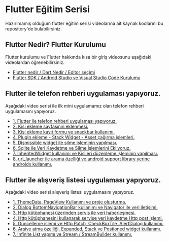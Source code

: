 # Flutter Eğitim Serisi

Hazırlmamış olduğum flutter eğitim serisi videolarına ait kaynak kodlarını bu repository'de bulabilirsiniz.

## Flutter Nedir? Flutter Kurulumu

Flutter kurulumu ve Flutter hakkında kısa bir giriş videosunu aşağıdaki videolardan öğrenebilirsiniz.

- [Flutter nedir / Dart Nedir / Editor seçimi](https://www.youtube.com/watch?v=j6awMoInvmI)
- [Flutter SDK / Android Studio ve Visual Studio Code Kurulumu](https://www.youtube.com/watch?v=ZCCL9pX96xE)

## Flutter ile telefon rehberi uygulaması yapıyoruz.

Aşağıdaki video serisi ile ilk mini uygulamamız olan telefon rehberi uygulamasını yapıyoruz.

- [1. Flutter ile telefon rehberi uygulaması yapıyoruz.](https://www.youtube.com/watch?v=mz5aoKvc-4c)
- [2. Kişi ekleme sayfasının eklenmesi.](https://www.youtube.com/watch?v=7OlmdKuuGt4)
- [3. Kişi ekleme kayıt formu ve snackbar kullanımı.](https://www.youtube.com/watch?v=_Nv-ZRpq05I)
- [4. Plugin ekleme - Stack Widget - Asset çağırma işlemleri.](https://www.youtube.com/watch?v=wFw4Hcvau0k)
- [5. Dismissible widget ile silme işleminin yapılması.](https://youtu.be/AA45DeRydaYk)
- [6. Sqlite ile Veri Kaydetme ve Silme İşlemlerini Ekliyoruz.](https://youtu.be/hWW9SUXdbjk)
- [7. InheritedWidget kullanımı ve Kişileri düzenleme işleminin yapılması.](https://www.youtube.com/watch?v=nteVIK5Fe_w)
- [8. url_launcher ile arama özelliği ve android support library yerine androidx kullanımı.](https://www.youtube.com/watch?v=ANPP7c3qpK4)

## Flutter ile alışveriş listesi uygulaması yapıyoruz.

Aşağıdaki video serisi alışveriş listesi uygulamasını yapıyoruz.

- [1. ThemeData, PageView Kullanımı ve proje oluşturma.](https://www.youtube.com/watch?v=JnU27OYGkqQ)
- [2. Dialog BottomNavigationBar kullanımı ve Navigator ile veri iletişimi.](https://www.youtube.com/watch?v=A_7H8suyj1s)
- [3. Http kütüphanesi üzerinden servis ile veri haberleşmesi.](https://www.youtube.com/watch?v=dzwR2mWwh8c)
- [4. Http kütüphanesini kullanarak servise veri kaydetme Http post işlemi.](https://www.youtube.com/watch?v=TiCQWj5R9Wg)
- [5. Güncelleme işlemi ve Http Patch, CheckBoxTile, AlertDialog kullanımı.](https://youtu.be/Drsx3UyjjNg)
- [6. Arşive atma özelliği. Expanded, Stack ve Postioned widget kullanımı.](https://youtu.be/DicF6nx7faY)
- [7. Infinite List yapımı ve Stream / StreamBuilder kullanımı.](https://youtu.be/0dcaqHBtbYQ)